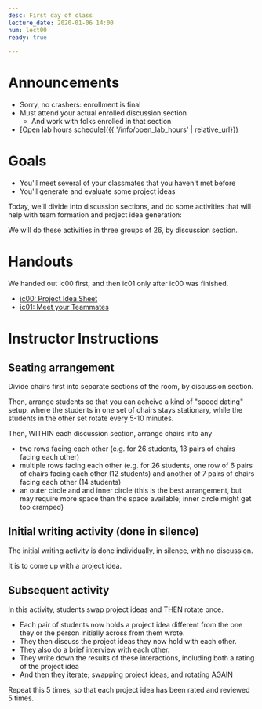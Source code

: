 ```yaml
---
desc: First day of class
lecture_date: 2020-01-06 14:00
num: lect00
ready: true

---
```


# Announcements

* Sorry, no crashers: enrollment is final
* Must attend your actual enrolled discussion section
   * And work with folks enrolled in that section
* [Open lab hours schedule]({{ '/info/open_lab_hours' | relative_url}})


# Goals

* You'll meet several of your classmates that you haven't met before
* You'll generate and evaluate some project ideas

Today, we'll divide into discussion sections, and do some activities that will help with team formation and project idea generation:

We will do these activities in three groups of 26, by discussion section.

# Handouts

We handed out ic00 first, and then ic01 only after ic00 was finished.

* [ic00: Project Idea Sheet](https://docs.google.com/document/d/1qnNLa88lrxln2vjXscEUiIB1qonXCJbmOkQjNiYg_FU/edit?usp=sharing)
* [ic01: Meet your Teammates](https://docs.google.com/document/d/1R0A2T4M17KnRj60H3VHS99aZg2q7Gf3JSxV-e1Au4G0/edit?usp=sharing)


# Instructor Instructions

## Seating arrangement

Divide chairs first into separate sections of the room, by discussion section.

Then, arrange students so that you can acheive a kind of "speed dating" setup, where the students in one set of chairs stays stationary, while the students in the other set rotate every 5-10 minutes.

Then, WITHIN each discussion section, arrange chairs into any 
* two rows facing each other (e.g. for 26 students, 13 pairs of chairs facing each other)
* multiple rows facing each other (e.g. for 26 students, one row of 6 pairs of chairs facing each other (12 students) and another of 7 pairs of chairs facing each other (14 students)
* an outer circle and and inner circle (this is the best arrangement, but may require more space than the space available; inner circle might get too cramped)

## Initial writing activity (done in silence)

The initial writing activity is done individually, in silence, with no discussion.

It is to come up with a project idea.

## Subsequent activity

In this activity, students swap project ideas and THEN rotate once.   
* Each pair of students now holds a project idea different from the one they or the person initially across from them wrote.  
* They then discuss the project ideas they now hold with each other.
* They also do a brief interview with each other.
* They write down the results of these interactions, including both a rating of the project idea
* And then they iterate; swapping project ideas, and rotating AGAIN

Repeat this 5 times, so that each project idea has been rated and reviewed 5 times.




